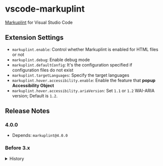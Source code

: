 # vscode-markuplint

[Markuplint](https://markuplint.dev) for Visual Studio Code

## Extension Settings

- `markuplint.enable`: Control whether Markuplint is enabled for HTML files or not
- `markuplint.debug`: Enable debug mode
- `markuplint.defaultConfig`: It's the configuration specified if configuration files do not exist
- `markuplint.targetLanguages`: Specify the target languages
- `markuplint.hover.accessibility.enable`: Enable the feature that **popup Accessibility Object**
- `markuplint.hover.accessibility.ariaVersion`: Set `1.1` or `1.2` WAI-ARIA version; Default is `1.2`.

## Release Notes

### 4.0.0

- Depends: `markuplint@4.0.0`

### Before 3.x

<details>
<summary>History</summary>

#### 3.10.0

- Depends: `markuplint@3.15.0`

#### 3.9.0

- Depends: `markuplint@3.14.0`

#### 3.8.0

- Depends: `markuplint@3.13.0`

#### 3.7.1

- Depends: `markuplint@3.12.1`

#### 3.7.0

- Depends: `markuplint@3.12.0`

#### 3.6.0

- Depends: `markuplint@3.11.0`

#### 3.5.0

- Depends: `markuplint@3.10.0`

#### 3.4.1

- Fix: Failed packaging.
- Depends: `markuplint@3.9.1`

#### 3.4.0

- Depends: `markuplint@3.9.0`
- Change: Improve the interface to translate **Japanese**.

#### 3.3.0

- Depends: `markuplint@3.8.0`

#### 3.2.0

- Depends: `markuplint@3.7.0`

#### 3.1.1

- Depends: `markuplint@3.6.1`
- Fix: Fixed module search to include parent directories [#802](https://github.com/markuplint/markuplint/pull/802)

#### 3.1.0

- Change: Update **Markuplint** to `v3.6.0`
- Change: Improve logging
  - Support for the log level according to VS Code settings
  - Divide output channels `Markuplint` and `Markuplint Diagnostics`
- Change: Move the warning message about using the module installed in this extension to the tooltip on the status bar instead of the popover

#### 3.0.2

Revert to `v3.0.0`

#### 3.0.1

- :warning: This version is unavailable because the inner files are broken
- Change: Move its repository

#### 3.0.0

- Change: Support for **Markuplint** `v3.x`
- Change: Add the feature that **popup Accessibility Object**

#### 2.2.1

- Fix: Mis-resolving a target path for Windows.

#### 2.2.0

- Change: Supports `Smarty` format. (Needs `@markuplint/smarty-parser`)
- Fix: The evaluation stops if thrown an error

#### 2.1.1

- Fix: Did not run when changing a document

#### 2.1.0

- Fix: Crash when no-installed markuplint
- Change: Default loading version `2.x`
- Change: Add the setting `markuplint.defaultConfig`
- Change: Add the setting `markuplint.debug`
- Change: Make it possible to edit the setting per langages

#### 2.0.3

- Change: Output the `reason`.
- Change: Supports the `info` severity.
- Change: Improve debug logs.

#### 2.0.2

- Change: Improve to debounce the execution.

#### 2.0.0

- Change: Support for markuplint v2.x.

#### 1.10.1

- Fix: The schema path.

#### 1.10.0

- change: Support for `.astro` file and `@markuplint/astro-parser`
- update: dependencies

#### 1.9.2

- Fix: The schema path.

#### 1.9.1

- Fix: The repository path.

#### 1.9.0

- update: Supported JSX Parser and JavaScript/TypeScript file.

#### 1.8.0

- update: Supported some new languages/templates.

#### 1.7.0

- update: Default [markuplint](https://github.com/markuplint/markuplint) version v1.0.0

#### 1.6.0

- update: Default [markuplint](https://github.com/markuplint/markuplint) version v1.0.0-alpha.57
- change: Added default configuration

#### 1.3.0

- update: Default [markuplint](https://github.com/markuplint/markuplint) version v1.0.0-alpha.53
- change: Added languages to support

#### 1.2.0

- update: Default [markuplint](https://github.com/markuplint/markuplint) version v1.0.0-alpha.45
- change: Support for `.pug` file and `@markuplint/pug-parser`

#### 1.1.0

- update: Default [markuplint](https://github.com/markuplint/markuplint) version v1.0.0-alpha.19
- change: Support for `.vue` file and `@markuplint/vue-parser`

#### 1.0.0

- update: Default [markuplint](https://github.com/markuplint/markuplint) version v1.0.0-alpha

#### 0.8.0

- change: Notify message when markuplint could not be found in the node_modules of the workspace.
- change: Show version of markuplint to status bar.

#### 0.7.0

- change: Support for `.vue` file on Vue.js
- update: Default [markuplint](https://github.com/YusukeHirao/markuplint) version [v0.21.0](https://github.com/YusukeHirao/markuplint/releases/tag/v0.21.0)

#### 0.6.0

- update: Default [markuplint](https://github.com/YusukeHirao/markuplint) version [v0.16.2](https://github.com/YusukeHirao/markuplint/releases/tag/v0.16.2)

#### 0.5.1

- bugfix: Fix importing module error.

#### 0.5.0

- change: Importing module [markuplint](https://github.com/YusukeHirao/markuplint) from node_modules on current working directory automatically
- update: Default [markuplint](https://github.com/YusukeHirao/markuplint) version [v0.14.0](https://github.com/YusukeHirao/markuplint/releases/tag/v0.14.0)

#### 0.4.0

- update module [markuplint](https://github.com/YusukeHirao/markuplint) [v0.12.0](https://github.com/YusukeHirao/markuplint/releases/tag/v0.12.0)

#### 0.3.0

- update module [markuplint](https://github.com/YusukeHirao/markuplint) [v0.11.0-beta.2](https://github.com/YusukeHirao/markuplint/releases/tag/v0.11.0-beta.2)

#### 0.2.0

- update module [markuplint](https://github.com/YusukeHirao/markuplint) [v0.9.0](https://github.com/YusukeHirao/markuplint/releases/tag/v0.9.0)

#### 0.1.1

- update module [markuplint](https://github.com/YusukeHirao/markuplint) [v0.7.0](https://github.com/YusukeHirao/markuplint/releases/tag/v0.7.0)

#### 0.1.0

Trial release

</details>

